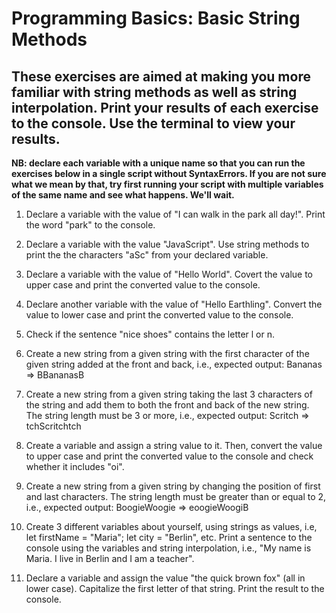 # Programming Basics: Basic String Methods

## These exercises are aimed at making you more familiar with string methods as well as string interpolation. Print your results of each exercise to the console. Use the terminal to view your results. 

**NB: declare each variable with a unique name so that you can run the exercises below in a single script without SyntaxErrors. If you are not sure what we mean by that, try first running your script with multiple variables of the same name and see what happens. We'll wait.**

1. Declare a variable with the value of "I can walk in the park all day!". Print the word "park" to the console.

2. Declare a variable with the value "JavaScript". Use string methods to print the the characters "aSc" from your declared variable.

3. Declare a variable with the value of "Hello World". Covert the value to upper case and print the converted value to the console.

4. Declare another variable with the value of "Hello Earthling". Convert the value to lower case and print the converted value to the console.

5. Check if the sentence "nice shoes" contains the letter l or n. 

6. Create a new string from a given string with the first character of the given string added at the front and back, i.e., expected output: Bananas => BBananasB

7. Create a new string from a given string taking the last 3 characters of the string and add them to both the front and back of the new string. The string length must be 3 or more, i.e., expected output: Scritch => tchScritchtch

8. Create a variable and assign a string value to it. Then, convert the value to upper case and print the converted value to the console and check whether it includes "oi".

9. Create a new string from a given string by changing the position of first and last characters. The string length must be greater than or equal to 2, i.e., expected output: BoogieWoogie => eoogieWoogiB

10. Create 3 different variables about yourself, using strings as values, i.e, let firstName = "Maria"; let city = "Berlin", etc. Print a sentence to the console using the variables and string interpolation, i.e., "My name is Maria. I live in Berlin and I am a teacher". 

11. Declare a variable and assign the value "the quick brown fox" (all in lower case). Capitalize the first letter of that string. Print the result to the console.










